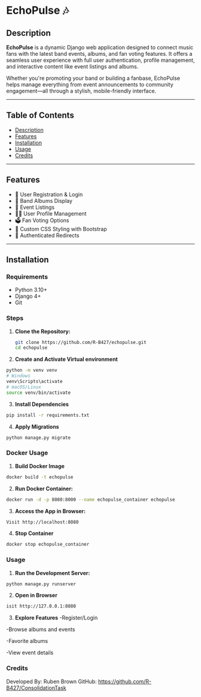 # EchoPulse 🎶

## Description
**EchoPulse** is a dynamic Django web application designed to connect music fans with the latest band events, albums, and fan voting features. It offers a seamless user experience with full user authentication, profile management, and interactive content like event listings and albums.

Whether you're promoting your band or building a fanbase, EchoPulse helps manage everything from event announcements to community engagement—all through a stylish, mobile-friendly interface.

---

## Table of Contents
- [Description](#description)
- [Features](#features)
- [Installation](#installation)
- [Usage](#usage)
- [Credits](#credits)

---

## Features
- 🎤 User Registration & Login
- 🎵 Band Albums Display
- 📅 Event Listings
- 🧑‍💼 User Profile Management
- 🗳️ Fan Voting Options
- 🎨 Custom CSS Styling with Bootstrap
- 🔐 Authenticated Redirects

---

## Installation

### Requirements
- Python 3.10+
- Django 4+
- Git

### Steps
1. **Clone the Repository:**
   ```bash
   git clone https://github.com/R-B427/echopulse.git
   cd echopulse

2. **Create and Activate Virtual environment**
```bash
python -m venv venv
# Windows
venv\Scripts\activate
# macOS/Linux
source venv/bin/activate
```

3. **Install Dependencies**
```bash
pip install -r requirements.txt
```

4. **Apply Migrations**
```bash
python manage.py migrate
```

### Docker Usage
1. **Build Docker Image**
```bash
docker build -t echopulse
```

2. **Run Docker Container:**
```bash
docker run -d -p 8080:8000 --name echopulse_container echopulse
```

3. **Access the App in Browser:**
```bash
Visit http://localhost:8080
```

4. **Stop Container**
```bash
docker stop echopulse_container
```


### Usage

1. **Run the Development Server:**
```bash
python manage.py runserver
```

2. **Open in Browser**
```bash
isit http://127.0.0.1:8080
```

3. **Explore Features**
-Register/Login

-Browse albums and events

-Favorite albums

-View event details

### Credits
Developed By: Ruben Brown
GitHub: https://github.com/R-B427/ConsolidationTask

